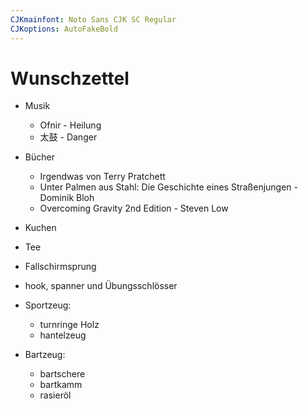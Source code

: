 ```yaml
---
CJKmainfont: Noto Sans CJK SC Regular
CJKoptions: AutoFakeBold
---
```


# Wunschzettel
- Musik
	- Ofnir - Heilung
	- 太鼓  - Danger
- Bücher
	- Irgendwas von Terry Pratchett
	- Unter Palmen aus Stahl: Die Geschichte eines Straßenjungen - Dominik Bloh
	- Overcoming Gravity 2nd Edition - Steven Low
- Kuchen

- Tee
- Fallschirmsprung
- hook, spanner und Übungsschlösser
- Sportzeug:
    - turnringe Holz
    - hantelzeug
- Bartzeug:
    - bartschere
    - bartkamm
    - rasieröl 
